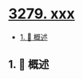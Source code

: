 # [3279. xxx](https://github.com/Tdahuyou/TNotes.leetcode/tree/main/notes/3279.%20xxx)

<!-- region:toc -->

- [1. 📝 概述](#1--概述)

<!-- endregion:toc -->

## 1. 📝 概述
